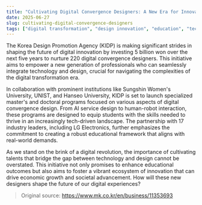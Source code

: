 ```yaml
---
title: "Cultivating Digital Convergence Designers: A New Era for Innovation"
date: 2025-06-27
slug: cultivating-digital-convergence-designers
tags: ["digital transformation", "design innovation", "education", "technology"]
---
```


The Korea Design Promotion Agency (KIDP) is making significant strides in shaping the future of digital innovation by investing 5 billion won over the next five years to nurture 220 digital convergence designers. This initiative aims to empower a new generation of professionals who can seamlessly integrate technology and design, crucial for navigating the complexities of the digital transformation era.

In collaboration with prominent institutions like Sungshin Women's University, UNIST, and Hanseo University, KIDP is set to launch specialized master's and doctoral programs focused on various aspects of digital convergence design. From AI service design to human-robot interaction, these programs are designed to equip students with the skills needed to thrive in an increasingly tech-driven landscape. The partnership with 17 industry leaders, including LG Electronics, further emphasizes the commitment to creating a robust educational framework that aligns with real-world demands.

As we stand on the brink of a digital revolution, the importance of cultivating talents that bridge the gap between technology and design cannot be overstated. This initiative not only promises to enhance educational outcomes but also aims to foster a vibrant ecosystem of innovation that can drive economic growth and societal advancement. How will these new designers shape the future of our digital experiences?

> Original source: https://www.mk.co.kr/en/business/11353693